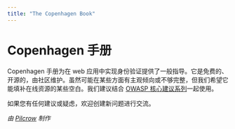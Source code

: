 ```yaml
---
title: "The Copenhagen Book"
---
```


# Copenhagen 手册

Copenhagen 手册为在 web 应用中实现身份验证提供了一般指导。它是免费的、开源的，由社区维护。虽然可能在某些方面有主观倾向或不够完整，但我们希望它能填补在线资源的某些空白。我们建议结合 [OWASP 核心建议系列](https://cheatsheetseries.owasp.org/index.html)一起使用。

如果您有任何建议或疑虑，欢迎创建新问题进行交流。

*由 [Pilcrow](https://github.com/pilcrowOnPaper) 制作*
